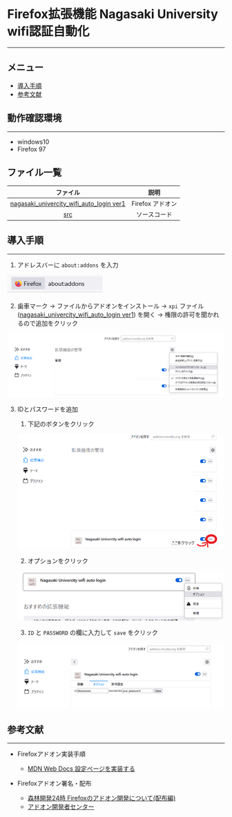# Firefox拡張機能 Nagasaki University wifi認証自動化
---

## メニュー
* [導入手順](#導入手順)
* [参考文献](#参考文献)

## 動作確認環境
---
- windows10
- Firefox 97
## ファイル一覧

|ファイル|説明|
|:--:|:--:|
|[nagasaki_univercity_wifi_auto_login ver1](./nagasaki_univercity_wifi_auto_login-1.0-fx.xpi)|Firefox アドオン|
|[src](./src)|ソースコード|
## 導入手順
---
1. アドレスバーに `about:addons` を入力

![input](./pic/step1.png)

2. 歯車マーク -> ファイルからアドオンをインストール -> `xpi` ファイル ([nagasaki_univercity_wifi_auto_login ver1](./nagasaki_univercity_wifi_auto_login-1.0-fx.xpi)) を開く -> 権限の許可を聞かれるので追加をクリック

![input](./pic/step2.png)

3. IDとパスワードを追加

   1. 下記のボタンをクリック
   
   ![input](./pic/step3.png)

   2. オプションをクリック
   
   ![input](./pic/step4.png)

   3. `ID` と `PASSWORD` の欄に入力して `save` をクリック

   ![input](./pic/step5.png)

## 参考文献
---

- Firefoxアドオン実装手順
  - [MDN Web Docs 設定ページを実装する](https://developer.mozilla.org/ja/docs/Mozilla/Add-ons/WebExtensions/Implement_a_settings_page)

- Firefoxアドオン署名・配布
  - [森林開発24時 Firefoxのアドオン開発について(配布編)](https://forest-soft.xyz/blog/detail?id=18)
  - [アドオン開発者センター](https://addons.mozilla.org/ja/developers/)
